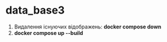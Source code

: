 # data_base3
1.  Видалення існуючих відображень: **docker compose down**
2.  **docker compose up --build**
